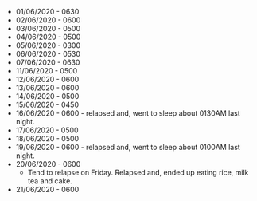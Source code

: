 * 01/06/2020 - 0630
* 02/06/2020 - 0600
* 03/06/2020 - 0500
* 04/06/2020 - 0500
* 05/06/2020 - 0300
* 06/06/2020 - 0530
* 07/06/2020 - 0630
* 11/06/2020 - 0500
* 12/06/2020 - 0600
* 13/06/2020 - 0600
* 14/06/2020 - 0500
* 15/06/2020 - 0450
* 16/06/2020 - 0600 - relapsed and, went to sleep about 0130AM last night.
* 17/06/2020 - 0500
* 18/06/2020 - 0500
* 19/06/2020 - 0600 - relapsed and, went to sleep about 0100AM last night.
* 20/06/2020 - 0600
  * Tend to relapse on Friday. Relapsed and, ended up eating rice, milk tea and cake.
* 21/06/2020 - 0600




